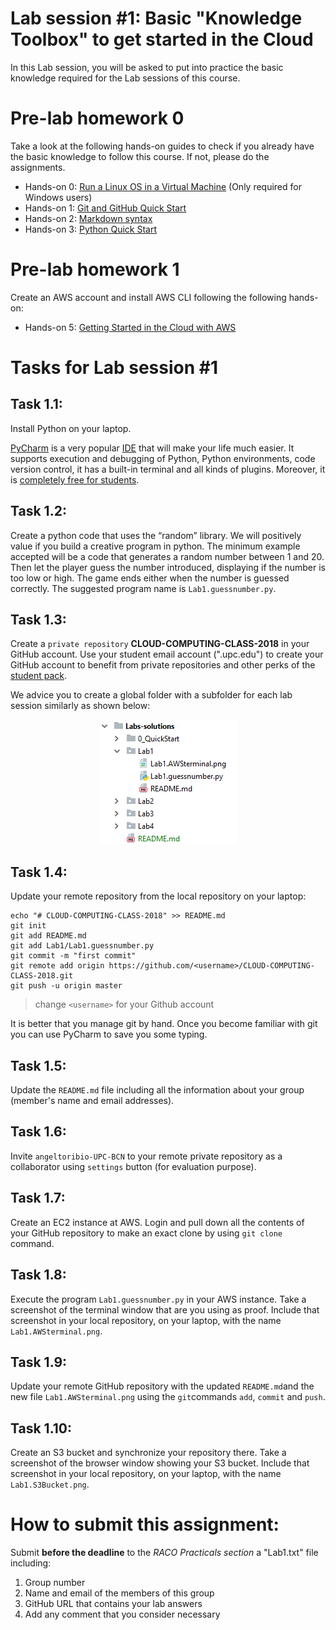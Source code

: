 # Lab session #1: Basic "Knowledge Toolbox" to get started in the Cloud
In this Lab session, you will be asked to put into practice the basic knowledge required for the Lab sessions of this course.


#  Pre-lab homework 0
Take a look at the following hands-on guides to check if you already have the basic knowledge to follow this course. If not, please do the assignments.
* Hands-on 0: [Run a Linux OS in a Virtual Machine](../../../Cloud-Computing-QuickStart/blob/master/LinuxOS-VirtualMachine.md) (Only required for Windows users)
* Hands-on 1: [Git and GitHub Quick Start](../../../Cloud-Computing-QuickStart/blob/master/Git-Github-Quick-Start.md)
* Hands-on 2: [Markdown syntax](../../../Cloud-Computing-QuickStart/blob/master/Quick-Start-Markdown.md)
* Hands-on 3: [Python Quick Start](../../../Cloud-Computing-QuickStart/blob/master/Python-Quick-Start.md)

#  Pre-lab homework 1
Create an AWS account and install AWS CLI following the following hands-on:
* Hands-on 5: [Getting Started in the Cloud with AWS](../../../Cloud-Computing-QuickStart/blob/master/Quick-Start-AWS.md)

#  Tasks for Lab session #1
## Task 1.1:
Install Python on your laptop.

[PyCharm](https://www.jetbrains.com/pycharm/) is a very popular [IDE](https://en.wikipedia.org/wiki/Integrated_development_environment) that will make your life much easier. It supports execution and debugging of Python, Python environments, code version control, it has a built-in terminal and all kinds of plugins. Moreover, it is [completely free for students](https://www.jetbrains.com/buy/classroom/?product=pycharm).

## Task 1.2:
Create a python code that uses the “random” library. We will positively value if you build a creative program in python. The minimum example accepted will be a code that generates a random number between 1 and 20. Then let the player guess the number introduced, displaying if the number is too low or high. The game ends either when the number is guessed correctly. The suggested program name is `Lab1.guessnumber.py`.
## Task 1.3:
Create a `private repository` **CLOUD-COMPUTING-CLASS-2018** in your GitHub account. Use your student email account (".upc.edu") to create your GitHub account to benefit from private repositories and other perks of the [student pack](https://education.github.com/pack).

We advice you to create a global folder with a subfolder for each lab session similarly as shown below:

<p align="center"><img src="./images/SolutionsFolder.png " alt="Lab01-1" title="Solutions Folder"/></p>

## Task 1.4:   
Update your remote repository from the local repository on your laptop:
```
echo "# CLOUD-COMPUTING-CLASS-2018" >> README.md
git init
git add README.md
git add Lab1/Lab1.guessnumber.py
git commit -m "first commit"
git remote add origin https://github.com/<username>/CLOUD-COMPUTING-CLASS-2018.git
git push -u origin master
```
> change `<username>` for your Github account

It is better that you manage git by hand. Once you become familiar with git you can use PyCharm to save you some typing.

## Task 1.5:
Update the `README.md` file including all the information about your group (member's name and email addresses).
## Task 1.6:
Invite `angeltoribio-UPC-BCN` to your remote private repository as a collaborator using `settings` button (for evaluation purpose).
## Task 1.7:
Create an EC2 instance at AWS. Login and pull down all the contents of your GitHub repository to make an exact clone by using `git clone` command.
## Task 1.8:
Execute the program `Lab1.guessnumber.py` in your AWS instance. Take a screenshot of the terminal window that are you using as proof.
Include that screenshot in your local repository, on your laptop, with the name `Lab1.AWSterminal.png`.
## Task 1.9:
Update your remote GitHub repository with the updated `README.md`and the new file `Lab1.AWSterminal.png` using the `git`commands `add`, `commit` and `push`.
## Task 1.10:
Create an S3 bucket and synchronize your repository there. Take a screenshot of the browser window showing your S3 bucket. Include that screenshot in your local repository, on your laptop, with the name `Lab1.S3Bucket.png`.

# How to submit this assignment:
Submit **before the deadline** to the *RACO Practicals section* a "Lab1.txt" file including:

1. Group number
2. Name and email of the members of this group
3. GitHub URL that contains your lab answers
4. Add any comment that you consider necessary